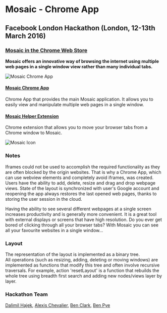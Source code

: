 # Mosaic - Chrome App
## Facebook London Hackathon (London, 12-13th March 2016)

### [Mosaic in the Chrome Web Store](https://chrome.google.com/webstore/detail/mosaic/jjkdinonnkgnnapdocolkjfnabepfkmj?hl=en-US&gl=GB)

**Mosaic offers an innovative way of browsing the internet using multiple web pages in a single window view rather than many individual tabs.**

![Mosaic Chrome App](https://github.com/Dalimil/Mosaic-Chrome-App/blob/master/Screenshot-Mosaic.jpg)

#### [Mosaic Chrome App](https://chrome.google.com/webstore/detail/mosaic/jjkdinonnkgnnapdocolkjfnabepfkmj?hl=en-US&gl=GB)
Chrome App that provides the main Mosaic application. It allows you to easily view and manipulate multiple web pages in a single window.

#### [Mosaic Helper Extension](https://chrome.google.com/webstore/detail/helper-extension-for-mosa/nnhknchgeoeghedkfolliaihjghiijih)
Chrome extension that allows you to move your browser tabs from a Chrome window to Mosaic.

![Mosaic Icon](https://github.com/Dalimil/Mosaic-Chrome-App/blob/master/Logo-Icon-Mosaic.png)

### Notes
Iframes could not be used to accomplish the required functionality as they are often blocked by the origin websites. That is why a Chrome App, which can use webview elements and completely avoid iframes, was created. Users have the ability to add, delete, resize and drag and drop webpage views. State of the layout is synchronized with user's Google account and reopening the app always restores the last opened web pages, thanks to storing the user session in the cloud.

Having the ability to see several different webpages at a single screen increases productivity and is generally more convenient. It is a great tool with external displays or screens that have high resolution. Do you ever get bored of clicking through all your browser tabs? With Mosaic you can see all your favourite websites in a single window...

### Layout
The representation of the layout is implemented as a binary tree.  
All operations (such as resizing, adding, deleting or moving windows) are implemented as functions that modify this tree and often involve recursive traversals. For example, action 'resetLayout' is a function that rebuilds the whole tree using breadth first search and adding new nodes/views layer by layer.

### Hackathon Team
[Dalimil Hajek](https://github.com/dalimil), [Alexis Chevalier](https://github.com/AlexisChevalier), [Ben Clark](https://github.com/GreenyRepublic), [Ben Pye](https://github.com/benpye)